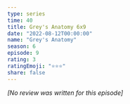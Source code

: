 ```yaml
---
type: series
time: 40
title: Grey's Anatomy 6x9
date: "2022-08-12T00:00:00"
name: "Grey's Anatomy"
season: 6
episode: 9
rating: 3
ratingEmoji: "⭐️⭐️⭐️"
share: false
---
```


_[No review was written for this episode]_
